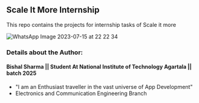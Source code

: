 ## Scale It More Internship

This repo contains the projects for internship tasks of Scale it more 

![WhatsApp Image 2023-07-15 at 22 22 34](https://github.com/bishal929/SIMTASK/assets/137501223/df5bb6da-7a40-45bc-9505-232b7b831efd)

### Details about the Author:

#### Bishal Sharma || Student At National Institute of Technology Agartala || batch 2025
- "I am an Enthusiast traveller in the vast universe of App Development" 
- Electronics and Communication Engineering Branch
